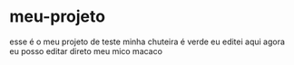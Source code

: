 # meu-projeto
esse é o meu projeto de teste 
minha chuteira é verde
eu editei aqui
agora eu posso editar direto
meu mico macaco
